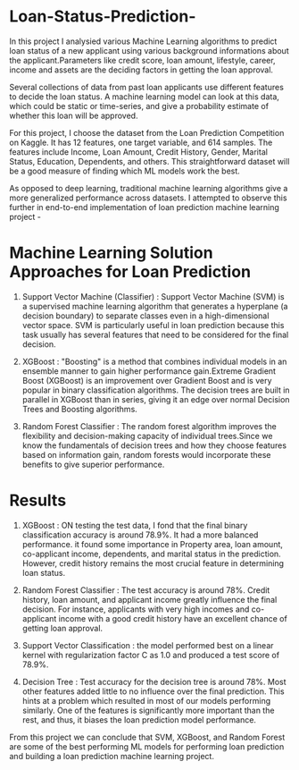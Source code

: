 # Loan-Status-Prediction-
In this project I analysied various Machine Learning algorithms to predict loan status of a new applicant using various background informations about the applicant.Parameters like credit score, loan amount, lifestyle, career, income and assets are the deciding factors in getting the loan approval.

Several collections of data from past loan applicants use different features to decide the loan status. A machine learning model can look at this data, which could be static or time-series, and give a probability estimate of whether this loan will be approved.

For this project, I choose the dataset from the Loan Prediction Competition on Kaggle. It has 12 features, one target variable, and 614 samples. The features include Income, Loan Amount, Credit History, Gender, Marital Status, Education, Dependents, and others. This straightforward dataset will be a good measure of finding which ML models work the best.

As opposed to deep learning, traditional machine learning algorithms give a more generalized performance across datasets. I attempted to observe this further in end-to-end implementation of loan prediction machine learning project -

# Machine Learning Solution Approaches for Loan Prediction

1. Support Vector Machine (Classifier) : Support Vector Machine (SVM) is a supervised machine learning algorithm that generates a hyperplane (a decision boundary) to separate classes even in a high-dimensional vector space. SVM is particularly useful in loan prediction because this task usually has several features that need to be considered for the final decision.

2. XGBoost : "Boosting" is a method that combines individual models in an ensemble manner to gain higher performance gain.Extreme Gradient Boost (XGBoost) is an improvement over Gradient Boost and is very popular in binary classification algorithms. The decision trees are built in parallel in XGBoost than in series, giving it an edge over normal Decision Trees and Boosting algorithms.

3. Random Forest Classifier : The random forest algorithm improves the flexibility and decision-making capacity of individual trees.Since we know the fundamentals of decision trees and how they choose features based on information gain, random forests would incorporate these benefits to give superior performance.


 # Results

 1. XGBoost : ON testing the test data, I fond that the final binary classification accuracy is around 78.9%. It had a more balanced performance. it found some importance in Property area, loan amount, co-applicant income, dependents, and marital status  in the prediction. However, credit history remains the most crucial feature in determining loan status.

 2. Random Forest Classifier : The test accuracy is around 78%. Credit history, loan amount, and applicant income greatly influence the final decision. For instance, applicants with very high incomes and co-applicant income with a good credit history have an excellent chance of getting loan approval.

 3. Support Vector Classification : the model performed best on a linear kernel with regularization factor C as 1.0 and produced a test score of 78.9%.

 4. Decision Tree : Test accuracy for the decision tree is around 78%. Most other features added little to no influence over the final prediction. This hints at a problem which resulted in most of our models performing similarly. One of the features is significantly more important than the rest, and thus, it biases the loan prediction model performance.

From this project we can conclude that SVM, XGBoost, and Random Forest are some of the best performing ML models for performing loan prediction and building a loan prediction machine learning project.
